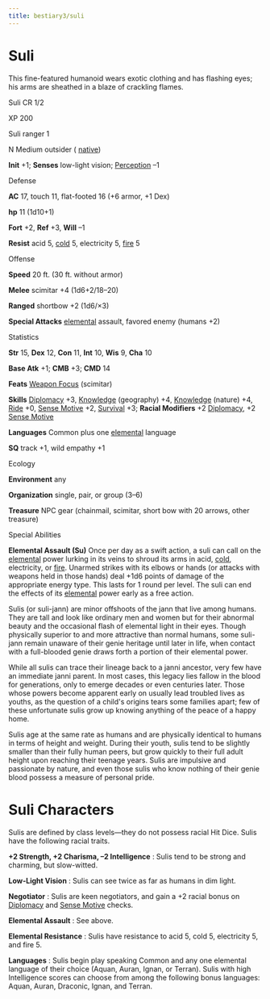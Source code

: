 ```yaml
---
title: bestiary3/suli
---
```

# Suli

This fine-featured humanoid wears exotic clothing and has flashing eyes; his arms are sheathed in a blaze of crackling flames.

Suli CR 1/2

XP 200

Suli ranger 1

N Medium outsider ( [native](monsters/creatureTypes#_native-subtype))

**Init** +1; **Senses** low-light vision; [Perception](skills/perception#_perception) –1

Defense

**AC** 17, touch 11, flat-footed 16 (+6 armor, +1 Dex)

**hp** 11 (1d10+1)

**Fort** +2, **Ref** +3, **Will** –1

**Resist** acid 5, [cold](monsters/creatureTypes#_cold-subtype) 5, electricity 5, [fire](monsters/creatureTypes#_fire-subtype) 5

Offense

**Speed** 20 ft. (30 ft. without armor)

**Melee** scimitar +4 (1d6+2/18–20)

**Ranged** shortbow +2 (1d6/×3)

**Special Attacks** [elemental](monsters/creatureTypes#_elemental-subtype) assault, favored enemy (humans +2)

Statistics

**Str** 15, **Dex** 12, **Con** 11, **Int** 10, **Wis** 9, **Cha** 10

**Base Atk** +1; **CMB** +3; **CMD** 14

**Feats** [Weapon Focus](feats#_weapon-focus) (scimitar)

**Skills** [Diplomacy](skills/diplomacy#_diplomacy) +3, [Knowledge](skills/knowledge#_knowledge) (geography) +4, [Knowledge](skills/knowledge#_knowledge) (nature) +4, [Ride](skills/ride#_ride) +0, [Sense Motive](skills/senseMotive#_sense-motive) +2, [Survival](skills/survival#_survival) +3; **Racial Modifiers** +2 [Diplomacy](skills/diplomacy#_diplomacy), +2 [Sense Motive](skills/senseMotive#_sense-motive)

**Languages** Common plus one [elemental](monsters/creatureTypes#_elemental-subtype) language

**SQ** track +1, wild empathy +1

Ecology

**Environment** any

**Organization** single, pair, or group (3–6)

**Treasure** NPC gear (chainmail, scimitar, short bow with 20 arrows, other treasure)

Special Abilities

**Elemental Assault (Su)** Once per day as a swift action, a suli can call on the [elemental](monsters/creatureTypes#_elemental-subtype) power lurking in its veins to shroud its arms in acid, [cold](monsters/creatureTypes#_cold-subtype), electricity, or [fire](monsters/creatureTypes#_fire-subtype). Unarmed strikes with its elbows or hands (or attacks with weapons held in those hands) deal +1d6 points of damage of the appropriate energy type. This lasts for 1 round per level. The suli can end the effects of its [elemental](monsters/creatureTypes#_elemental-subtype) power early as a free action.

Sulis (or suli-jann) are minor offshoots of the jann that live among humans. They are tall and look like ordinary men and women but for their abnormal beauty and the occasional flash of elemental light in their eyes. Though physically superior to and more attractive than normal humans, some suli-jann remain unaware of their genie heritage until later in life, when contact with a full-blooded genie draws forth a portion of their elemental power.

While all sulis can trace their lineage back to a janni ancestor, very few have an immediate janni parent. In most cases, this legacy lies fallow in the blood for generations, only to emerge decades or even centuries later. Those whose powers become apparent early on usually lead troubled lives as youths, as the question of a child's origins tears some families apart; few of these unfortunate sulis grow up knowing anything of the peace of a happy home.

Sulis age at the same rate as humans and are physically identical to humans in terms of height and weight. During their youth, sulis tend to be slightly smaller than their fully human peers, but grow quickly to their full adult height upon reaching their teenage years. Sulis are impulsive and passionate by nature, and even those sulis who know nothing of their genie blood possess a measure of personal pride.

# Suli Characters

Sulis are defined by class levels—they do not possess racial Hit Dice. Sulis have the following racial traits.

**+2 Strength, +2 Charisma, –2 Intelligence** : Sulis tend to be strong and charming, but slow-witted.

**Low-Light Vision** : Sulis can see twice as far as humans in dim light.

**Negotiator** : Sulis are keen negotiators, and gain a +2 racial bonus on [Diplomacy](skills/diplomacy#_diplomacy) and [Sense Motive](skills/senseMotive#_sense-motive) checks.

**Elemental Assault** : See above.

**Elemental Resistance** : Sulis have resistance to acid 5, cold 5, electricity 5, and fire 5.

**Languages** : Sulis begin play speaking Common and any one elemental language of their choice (Aquan, Auran, Ignan, or Terran). Sulis with high Intelligence scores can choose from among the following bonus languages: Aquan, Auran, Draconic, Ignan, and Terran.

